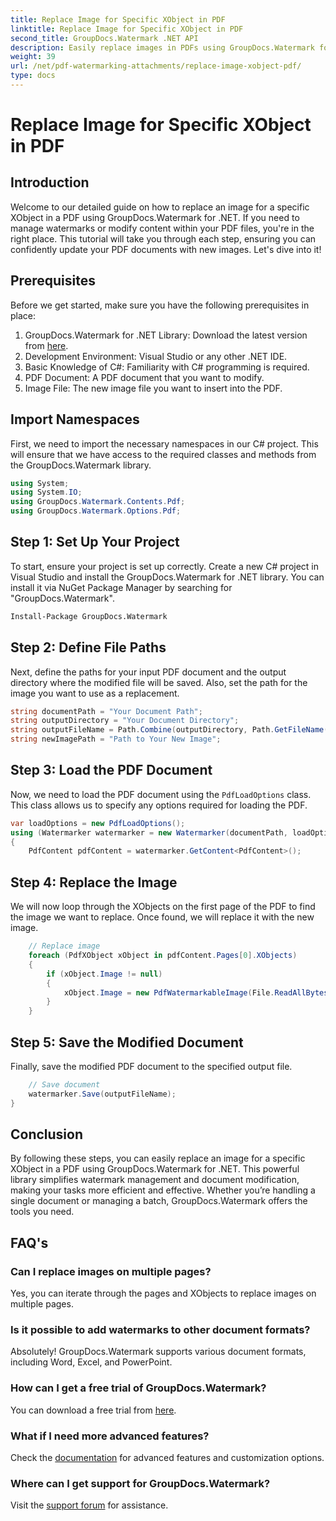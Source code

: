 ```yaml
---
title: Replace Image for Specific XObject in PDF
linktitle: Replace Image for Specific XObject in PDF
second_title: GroupDocs.Watermark .NET API
description: Easily replace images in PDFs using GroupDocs.Watermark for .NET with this step-by-step guide. Perfect for managing PDF content efficiently.
weight: 39
url: /net/pdf-watermarking-attachments/replace-image-xobject-pdf/
type: docs
---
```

# Replace Image for Specific XObject in PDF

## Introduction
Welcome to our detailed guide on how to replace an image for a specific XObject in a PDF using GroupDocs.Watermark for .NET. If you need to manage watermarks or modify content within your PDF files, you're in the right place. This tutorial will take you through each step, ensuring you can confidently update your PDF documents with new images. Let's dive into it!
## Prerequisites
Before we get started, make sure you have the following prerequisites in place:
1. GroupDocs.Watermark for .NET Library: Download the latest version from [here](https://releases.groupdocs.com/Watermark/net/).
2. Development Environment: Visual Studio or any other .NET IDE.
3. Basic Knowledge of C#: Familiarity with C# programming is required.
4. PDF Document: A PDF document that you want to modify.
5. Image File: The new image file you want to insert into the PDF.

## Import Namespaces
First, we need to import the necessary namespaces in our C# project. This will ensure that we have access to the required classes and methods from the GroupDocs.Watermark library.
```csharp
using System;
using System.IO;
using GroupDocs.Watermark.Contents.Pdf;
using GroupDocs.Watermark.Options.Pdf;
```
## Step 1: Set Up Your Project
To start, ensure your project is set up correctly. Create a new C# project in Visual Studio and install the GroupDocs.Watermark for .NET library. You can install it via NuGet Package Manager by searching for "GroupDocs.Watermark".
```sh
Install-Package GroupDocs.Watermark
```
## Step 2: Define File Paths
Next, define the paths for your input PDF document and the output directory where the modified file will be saved. Also, set the path for the image you want to use as a replacement.
```csharp
string documentPath = "Your Document Path";
string outputDirectory = "Your Document Directory";
string outputFileName = Path.Combine(outputDirectory, Path.GetFileName(documentPath));
string newImagePath = "Path to Your New Image";
```
## Step 3: Load the PDF Document
Now, we need to load the PDF document using the `PdfLoadOptions` class. This class allows us to specify any options required for loading the PDF.
```csharp
var loadOptions = new PdfLoadOptions();
using (Watermarker watermarker = new Watermarker(documentPath, loadOptions))
{
    PdfContent pdfContent = watermarker.GetContent<PdfContent>();
```
## Step 4: Replace the Image
We will now loop through the XObjects on the first page of the PDF to find the image we want to replace. Once found, we will replace it with the new image.
```csharp
    // Replace image
    foreach (PdfXObject xObject in pdfContent.Pages[0].XObjects)
    {
        if (xObject.Image != null)
        {
            xObject.Image = new PdfWatermarkableImage(File.ReadAllBytes(newImagePath));
        }
    }
```
## Step 5: Save the Modified Document
Finally, save the modified PDF document to the specified output file.
```csharp
    // Save document
    watermarker.Save(outputFileName);
}
```

## Conclusion
By following these steps, you can easily replace an image for a specific XObject in a PDF using GroupDocs.Watermark for .NET. This powerful library simplifies watermark management and document modification, making your tasks more efficient and effective. Whether you’re handling a single document or managing a batch, GroupDocs.Watermark offers the tools you need.
## FAQ's
### Can I replace images on multiple pages?
Yes, you can iterate through the pages and XObjects to replace images on multiple pages.
### Is it possible to add watermarks to other document formats?
Absolutely! GroupDocs.Watermark supports various document formats, including Word, Excel, and PowerPoint.
### How can I get a free trial of GroupDocs.Watermark?
You can download a free trial from [here](https://releases.groupdocs.com/).
### What if I need more advanced features?
Check the [documentation](https://tutorials.groupdocs.com/Watermark/net/) for advanced features and customization options.
### Where can I get support for GroupDocs.Watermark?
Visit the [support forum](https://forum.groupdocs.com/c/watermark/19) for assistance.
